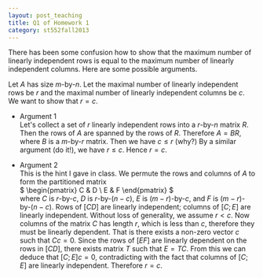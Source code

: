 ```yaml
---
layout: post_teaching
title: Q1 of Homework 1
category: st552fall2013
---
```


There has been some confusion how to show that the maximum number of linearly independent rows is equal to the maximum number of linearly independent columns. Here are some possible arguments. 

Let $A$ has size $m$-by-$n$. Let the maximal number of linearly independent rows be $r$ and the maximal number of linearly independent columns be $c$. We want to show that $r=c$.

* Argument 1  
 Let's collect a set of $r$ linearly independent rows into a $r$-by-$n$ matrix $R$. Then the rows of $A$ are spanned by the rows of $R$. Therefore $A = BR$, where $B$ is a $m$-by-$r$ matrix. Then we have $c \le r$ (why?) By a similar argument (do it!), we have $r \le c$. Hence $r=c$.

* Argument 2  
This is the hint I gave in class. We permute the rows and columns of $A$ to form the partitioned matrix  
$ \begin{pmatrix} C & D \\ E & F \end{pmatrix} $  
where $C$ is $r$-by-$c$, $D$ is $r$-by-$(n-c)$, $E$ is $(m-r)$-by-$c$, and $F$ is $(m-r)$-by-$(n-c)$. Rows of $[C D]$ are linearly independent; columns of $[C; E]$ are linearly independent. Without loss of generality, we assume $r < c$. Now columns of the matrix $C$ has length $r$, which is less than $c$, therefore they must be linearly dependent. That is there exists a non-zero vector $c$ such that $C c = 0$. Since the rows of $[E F]$ are linearly dependent on the rows in $[C D]$, there exists matrix $T$ such that $E = TC$. From this we can deduce that $[C; E] c = 0$, contradicting with the fact that columns of $[C; E]$ are linearly independent. Therefore $r=c$.



